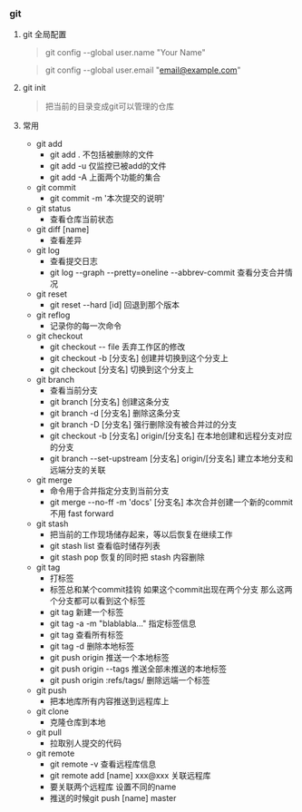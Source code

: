 ### git 
1. git 全局配置
    > git config --global user.name "Your Name"

    > git config --global user.email "email@example.com" 
    
2. git init
    > 把当前的目录变成git可以管理的仓库

3. 常用
    - git add
        + git add . 不包括被删除的文件
        + git add -u 仅监控已被add的文件
        + git add -A 上面两个功能的集合
    - git commit 
        + git commit -m '本次提交的说明'
    - git status
        + 查看仓库当前状态
    - git diff [name]
        + 查看差异
    - git log
        + 查看提交日志
        + git log --graph --pretty=oneline --abbrev-commit  查看分支合并情况
    - git reset
        +  git reset --hard [id] 回退到那个版本
    - git reflog
        + 记录你的每一次命令
    - git checkout 
        + git checkout -- file 丢弃工作区的修改
        + git checkout -b [分支名] 创建并切换到这个分支上
        + git checkout [分支名] 切换到这个分支上
    - git branch 
        + 查看当前分支
        + git branch [分支名] 创建这条分支
        + git branch -d [分支名] 删除这条分支
        + git branch -D [分支名] 强行删除没有被合并过的分支
        + git checkout -b [分支名] origin/[分支名] 在本地创建和远程分支对应的分支
        + git branch --set-upstream [分支名] origin/[分支名] 建立本地分支和远端分支的关联
    - git merge 
        + 命令用于合并指定分支到当前分支
        + git merge --no-ff -m 'docs' [分支名] 本次合并创建一个新的commit 不用 fast forward
    - git stash
        + 把当前的工作现场储存起来，等以后恢复在继续工作
        + git stash list 查看临时储存列表
        + git stash pop 恢复的同时把 stash 内容删除
    - git tag 
        + 打标签
        + 标签总和某个commit挂钩 如果这个commit出现在两个分支 那么这两个分支都可以看到这个标签
        + git tag <tagname> 新建一个标签
        + git tag -a <tagname> -m "blablabla..." 指定标签信息
        + git tag 查看所有标签
        + git tag -d <tagname> 删除本地标签
        + git push origin <tagname> 推送一个本地标签
        + git push origin --tags 推送全部未推送的本地标签
        + git push origin :refs/tags/<tagname> 删除远端一个标签
    - git push 
        + 把本地库所有内容推送到远程库上
    - git clone 
        + 克隆仓库到本地
    - git pull 
        + 拉取别人提交的代码
    - git remote
        + git remote -v 查看远程库信息
        + git remote add [name] xxx@xxx 关联远程库
        + 要关联两个远程库 设置不同的name
        + 推送的时候git push [name] master